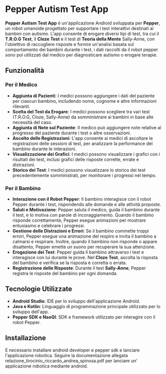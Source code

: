 # Pepper Autism Test App

**Pepper Autism Test App** è un'applicazione Android sviluppata per **Pepper**, un robot umanoide progettato per supportare i test interattivi destinati ai bambini con autismo. L'app consente di erogare diversi tipi di test, tra cui il **T.R.O.G Test**, il **Cloze Test** e il test di **Teoria della Mente** Sally-Anne, con l'obiettivo di raccogliere risposte e fornire un'analisi basata sul comportamento dei bambini durante i test. i dati raccolti da il robot pepper sono poi utilizzati dal medico per diagnosticare autismo o erogare terapie.



## Funzionalità

### Per il Medico
- **Aggiunta di Pazienti**: I medici possono aggiungere i dati del paziente per ciascun bambino, includendo nome, cognome e altre informazioni rilevanti.
- **Scelta del Test da Erogare**: I medici possono scegliere tra vari test (T.R.O.G, Cloze, Sally-Anne) da somministrare ai bambini in base alle necessità del caso.
- **Aggiunta di Note sul Paziente**: Il medico può aggiungere note relative al progresso del paziente durante i test o altre osservazioni.
- **Ascolto delle Registrazioni**: L'app consente ai medici di ascoltare le registrazioni delle sessioni di test, per analizzare la performance del bambino durante le interazioni.
- **Visualizzazione dei Grafici**: I medici possono visualizzare i grafici con i risultati dei test, inclusi grafici delle risposte corrette, errate e distrazioni.
- **Storico dei Test**: I medici possono visualizzare lo storico dei test precedentemente somministrati, per monitorare i progressi nel tempo.

### Per il Bambino
- **Interazione con il Robot Pepper**: Il bambino interagisce con il robot Pepper durante i test, rispondendo alle domande e alle attività proposte.
- **Saluti e Motivazione**: Pepper saluta il medico, guida il bambino durante il test, e lo motiva con parole di incoraggiamento. Quando il bambino risponde correttamente, Pepper esegue animazioni per mostrare entusiasmo e celebrare i progressi.
- **Gestione delle Distrazioni e Errori**: Se il bambino commette troppi errori, Pepper esegue una animazione del respiro e invita il bambino a calmarsi e respirare. Inoltre, quando il bambino non risponde o appare disattento, Pepper emette un suono per recuperare la sua attenzione.
- **Erogazione dei Test**: Pepper guida il bambino attraverso i test e interagisce con lui durante le prove. Nel **Cloze Test**, ascolta la risposta del bambino e verifica se la risposta è corretta o errata.
- **Registrazione delle Risposte**: Durante il test **Sally-Anne**, Pepper registra le risposte del bambino per ogni domanda.

## Tecnologie Utilizzate

- **Android Studio**: IDE per lo sviluppo dell'applicazione Android.
- **Java e Kotlin**: Linguaggio di programmazione principale utilizzato per lo sviluppo dell'app.
- **Pepper SDK e NaoQI**: SDK e framework utilizzato per interagire con il robot Pepper.

## Installazione

E necessario installare android developer e pepper sdk e lanciare l'applicazione robotica.
Seguire la documentazione allegata relazione_tirocinio_riccardo_andrea_spinosa.pdf per lanciare un' applicazione robotica mediante android.
